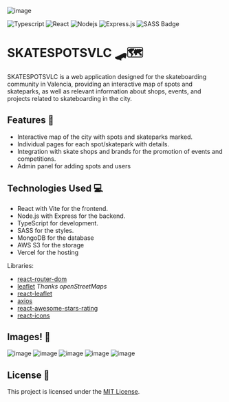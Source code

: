 
![image](https://github.com/KaruzG/skatespotsvlc/assets/95084763/309b4db3-5aaa-4dd0-bc9c-41fb88c5f809)


![Typescript](https://img.shields.io/badge/Typescript-007acc?style=for-the-badge&labelColor=black&logo=typescript&logoColor=007acc)
![React](https://img.shields.io/badge/-React-61DBFB?style=for-the-badge&labelColor=black&logo=react&logoColor=61DBFB)
![Nodejs](https://img.shields.io/badge/Nodejs-3C873A?style=for-the-badge&labelColor=black&logo=node.js&logoColor=3C873A)
![Express.js](https://img.shields.io/badge/Express.js-000000?style=for-the-badge&logo=express&logoColor=white)
![SASS Badge](https://img.shields.io/badge/Sass-CC6699?style=for-the-badge&logo=sass&logoColor=white)
# SKATESPOTSVLC 🛹🗺️

SKATESPOTSVLC is a web application designed for the skateboarding community in Valencia, providing an interactive map of spots and skateparks, as well as relevant information about shops, events, and projects related to skateboarding in the city.

## Features 🚀

- Interactive map of the city with spots and skateparks marked.
- Individual pages for each spot/skatepark with details.
- Integration with skate shops and brands for the promotion of events and competitions.
- Admin panel for adding spots and users

## Technologies Used 💻

- React with Vite for the frontend.
- Node.js with Express for the backend.
- TypeScript for development.
- SASS for the styles.
- MongoDB for the database
- AWS S3 for the storage
- Vercel for the hosting

Libraries:
- [react-router-dom](https://reactrouter.com/en/main)
- [leaflet](https://leafletjs.com/) _Thanks openStreetMaps_
- [react-leaflet](https://react-leaflet.js.org/)
- [axios](https://www.npmjs.com/package/axios)
- [react-awesome-stars-rating](https://www.npmjs.com/package/react-awesome-stars-rating)
- [react-icons](https://react-icons.github.io/react-icons/)

## Images! 💯
![image](https://github.com/KaruzG/skatespotsvlc/assets/95084763/c3a1b9a7-c711-4fae-9395-322a0e6777c8)
![image](https://github.com/KaruzG/skatespotsvlc/assets/95084763/f4f57dd0-6472-4183-8218-6f7a8fdcccef)
![image](https://github.com/KaruzG/skatespotsvlc/assets/95084763/1f2e0246-a909-488d-9dd2-6c553b9af6c4)
![image](https://github.com/KaruzG/skatespotsvlc/assets/95084763/553dd543-57d7-48f8-b37e-15627af14a23)
![image](https://github.com/KaruzG/skatespotsvlc/assets/95084763/b8ecc7ff-66a0-474b-92a2-15aea8fb530f)

## License 📄

This project is licensed under the [MIT License](LICENSE).

